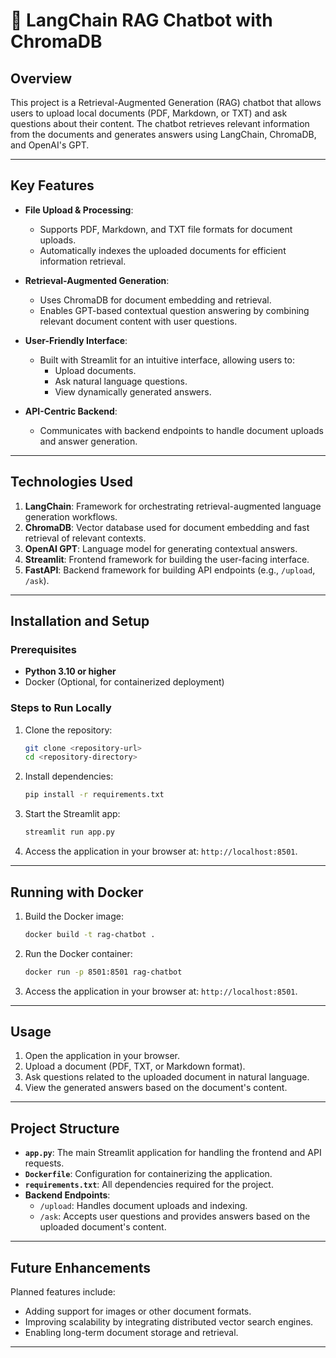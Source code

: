 # 🧠 LangChain RAG Chatbot with ChromaDB

## Overview

This project is a Retrieval-Augmented Generation (RAG) chatbot that allows users to upload local documents (PDF, Markdown, or TXT) and ask questions about their content. The chatbot retrieves relevant information from the documents and generates answers using LangChain, ChromaDB, and OpenAI's GPT.

---

## Key Features

- **File Upload & Processing**:
    - Supports PDF, Markdown, and TXT file formats for document uploads.
    - Automatically indexes the uploaded documents for efficient information retrieval.

- **Retrieval-Augmented Generation**:
    - Uses ChromaDB for document embedding and retrieval.
    - Enables GPT-based contextual question answering by combining relevant document content with user questions.

- **User-Friendly Interface**:
    - Built with Streamlit for an intuitive interface, allowing users to:
        - Upload documents.
        - Ask natural language questions.
        - View dynamically generated answers.

- **API-Centric Backend**:
    - Communicates with backend endpoints to handle document uploads and answer generation.

---

## Technologies Used

1. **LangChain**: Framework for orchestrating retrieval-augmented language generation workflows.
2. **ChromaDB**: Vector database used for document embedding and fast retrieval of relevant contexts.
3. **OpenAI GPT**: Language model for generating contextual answers.
4. **Streamlit**: Frontend framework for building the user-facing interface.
5. **FastAPI**: Backend framework for building API endpoints (e.g., `/upload`, `/ask`).

---

## Installation and Setup

### Prerequisites
- **Python 3.10 or higher**
- Docker (Optional, for containerized deployment)

### Steps to Run Locally

1. Clone the repository:
    ```bash
    git clone <repository-url>
    cd <repository-directory>
    ```

2. Install dependencies:
    ```bash
    pip install -r requirements.txt
    ```

3. Start the Streamlit app:
    ```bash
    streamlit run app.py
    ```
4. Access the application in your browser at: `http://localhost:8501`.

---

## Running with Docker

1. Build the Docker image:
    ```bash
    docker build -t rag-chatbot .
    ```

2. Run the Docker container:
    ```bash
    docker run -p 8501:8501 rag-chatbot
    ```

3. Access the application in your browser at: `http://localhost:8501`.

---

## Usage

1. Open the application in your browser.
2. Upload a document (PDF, TXT, or Markdown format).
3. Ask questions related to the uploaded document in natural language.
4. View the generated answers based on the document's content.

---

## Project Structure

- **`app.py`**: The main Streamlit application for handling the frontend and API requests.
- **`Dockerfile`**: Configuration for containerizing the application.
- **`requirements.txt`**: All dependencies required for the project.
- **Backend Endpoints**:
    - `/upload`: Handles document uploads and indexing.
    - `/ask`: Accepts user questions and provides answers based on the uploaded document's content.

---

## Future Enhancements

Planned features include:
- Adding support for images or other document formats.
- Improving scalability by integrating distributed vector search engines.
- Enabling long-term document storage and retrieval.

---